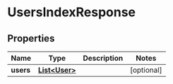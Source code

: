 

# UsersIndexResponse

## Properties

Name | Type | Description | Notes
------------ | ------------- | ------------- | -------------
**users** | [**List&lt;User&gt;**](User.md) |  |  [optional]



